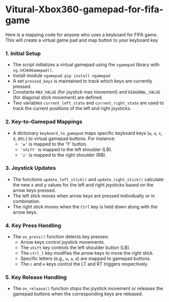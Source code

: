 # Vitural-Xbox360-gamepad-for-fifa-game
Here is a mapping code for anyone who uses a keyboard for FIFA game. This will create a virtual  game pad and map button to your keyboard key

### 1\. **Initial Setup**

-   The script initializes a virtual gamepad using the `vgamepad` library with `vg.VX360Gamepad()`.
-   Install module `vgamepad`: `pip install vgamepad`
-   A set `pressed_keys` is maintained to track which keys are currently pressed.
-   Constants `MAX_VALUE` (for joystick max movement) and `DIAGONAL_VALUE` (for diagonal stick movement) are defined.
-   Two variables `current_left_state` and `current_right_state` are used to track the current positions of the left and right joysticks.

### 2\. **Key-to-Gamepad Mappings**

-   A dictionary `keyboard_to_gamepad` maps specific keyboard keys (`w`, `a`, `s`, `d`, etc.) to virtual gamepad buttons. For instance:
    -   `'w'` is mapped to the 'Y' button.
    -   `'shift'` is mapped to the left shoulder (LB).
    -   `'z'` is mapped to the right shoulder (RB).

### 3\. **Joystick Updates**

-   The functions `update_left_stick()` and `update_right_stick()` calculate the new x and y values for the left and right joysticks based on the arrow keys pressed.
-   The left stick moves when arrow keys are pressed individually or in combination.
-   The right stick moves when the `Ctrl` key is held down along with the arrow keys.

### 4\. **Key Press Handling**

-   The `on_press()` function detects key presses:
    -   Arrow keys control joystick movements.
    -   The `shift` key controls the left shoulder button (LB).
    -   The `ctrl_l` key modifies the arrow keys to move the right stick.
    -   Specific letters (e.g., `w`, `a`, `d`) are mapped to gamepad buttons.
    -   The `c` and `e` keys control the LT and RT triggers respectively.

### 5\. **Key Release Handling**

-   The `on_release()` function stops the joystick movement or releases the gamepad buttons when the corresponding keys are released.
